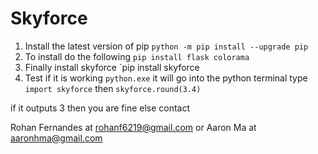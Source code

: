 # Skyforce
1. Install the latest version of pip
`python -m pip install --upgrade pip`
2. To install do the following
`pip install flask colorama`
3.  Finally install skyforce
`pip install skyforce
4. Test if it is working
`python.exe`
it will go into the python terminal 
type `import skyforce`
then `skyforce.round(3.4)`

if it outputs 3 then you are fine else contact 

Rohan Fernandes at rohanf6219@gmail.com
or 
Aaron Ma at aaronhma@gmail.com
